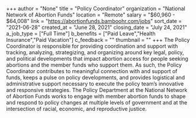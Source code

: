 +++
author = "None"
title = "Policy Coordinator"
organization = "National Network of Abortion Funds"
location = "Remote"
salary = "$60,960 - $64,008"
link = "https://abortionfunds.bamboohr.com/jobs"
sort_date = "2021-06-28"
created_at = "June 28, 2021"
closing_date = "July 24, 2021"
a_job_type = ["Full Time"]
b_benefits = ["Paid Leave","Health Insurance","Paid Vacation"]
c_feedback = ""
thumbnail = ""
+++
The Policy Coordinator is responsible for providing coordination and support with tracking, analyzing, strategizing, and organizing around key legal, policy, and political developments that impact abortion access for people seeking abortions and the member funds who support them. As such, the Policy Coordinator contributes to meaningful connection with and support of funds, keeps a pulse on policy developments, and provides logistical and administrative support necessary to execute the policy team’s innovative and responsive strategies. The Policy Department at the National Network of Abortion Funds works to engage with member abortion funds to shape and respond to policy changes at multiple levels of government and at the intersection of racial, economic, and reproductive justice. 